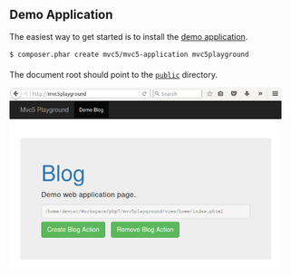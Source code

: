 ## Demo Application
<p>The easiest way to get started is to install the <a href="https://github.com/mvc5/mvc5-application">demo application</a>.</p>
<pre><code class="language-php">$ composer.phar create mvc5/mvc5-application mvc5playground</code></pre>
<p style="margin-top:20px;">The document root should point to the <a href="https://github.com/mvc5/mvc5-application/tree/master/public"><code>public</code></a> directory.</p>
<div class="thumbnail" style="border:none;">
    <img style="margin-left:0;" src="/images/mvc5playground.png" width="480" height="320" title="Mvc5 Demo Application">
</div>
